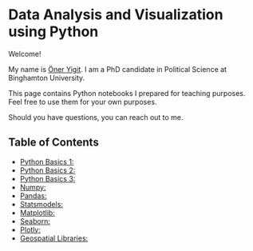 # Data Analysis and Visualization using Python

Welcome! 

My name is [Öner Yigit](https://oneryigit.github.io/). I am a PhD candidate in Political Science at Binghamton University. 

This page contains Python notebooks I prepared for teaching purposes. Feel free to use them for your own purposes. 

Should you have questions, you can reach out to me.

## Table of Contents

- [Python Basics 1: ](https://oneryigit.github.io/PLSC-380/Module_1.html)
- [Python Basics 2: ](https://oneryigit.github.io/PLSC-380/Module_2.html)
- [Python Basics 3: ](https://oneryigit.github.io/PLSC-380/Module_2b.html)
- [Numpy: ](https://oneryigit.github.io/PLSC-380/Module_3_numpy.html)
- [Pandas: ](https://oneryigit.github.io/PLSC-380/Module_3_Pandas.html)
- [Statsmodels: ](https://oneryigit.github.io/PLSC-380/Module_3_Statsmodels.html)
- [Matplotlib: ](https://oneryigit.github.io/PLSC-380/Module_4_Python_Visualization_Matplotlib.html)
- [Seaborn: ](https://oneryigit.github.io/PLSC-380/Module_4_Python_Data_Visualization_Seaborn.html)
- [Plotly: ](https://oneryigit.github.io/PLSC-380/Module_4_Python_Visualization_Plotly.html)
- [Geospatial Libraries: ](https://oneryigit.github.io/PLSC-380/Module_4_Geospatial_Data_Visualization.html)
